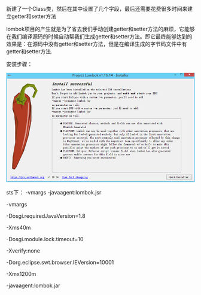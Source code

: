 新建了一个Class类，然后在其中设置了几个字段，最后还需要花费很多时间来建立getter和setter方法

lombok项目的产生就是为了省去我们手动创建getter和setter方法的麻烦，它能够在我们编译源码的时候自动帮我们生成getter和setter方法。即它最终能够达到的效果是：在源码中没有getter和setter方法，但是在编译生成的字节码文件中有getter和setter方法.

安装步骤：





![](/assets/lombok安装提示.png)

sts下： -vmargs -javaagent:lombok.jsr

-vmargs

-Dosgi.requiredJavaVersion=1.8

-Xms40m

-Dosgi.module.lock.timeout=10

-Xverify:none

-Dorg.eclipse.swt.browser.IEVersion=10001

-Xmx1200m

-javaagent:lombok.jar

